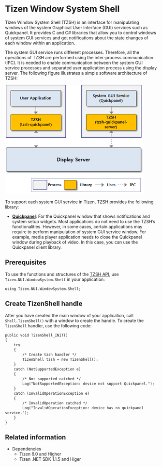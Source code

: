 # Tizen Window System Shell
Tizen Window System Shell (TZSH) is an interface for manipulating windows of the system Graphical User Interface (GUI) services such as Quickpanel. It provides C and C# libraries that allow you to control windows of system GUI services and get notifications about the state changes of each window within an application.

The system GUI service runs different processes. Therefore, all the operations of TZSH are performed using the inter-process communication (IPC). It is needed to enable communication between the system GUI service processes and separated user application process using the display server. The following figure illustrates a simple software architecture of TZSH:

![Layer diagram for the Tizen window system shell](./media/tzsh_arch.png)

To support each system GUI service in Tizen, TZSH provides the following library:
* **[Quickpanel](./quickpanelclient.md)**: For the Quickpanel window that shows notifications and system setup widgets.
Most applications do not need to use the TZSH’s functionalities. However, in some cases, certain applications may require to perform manipulation of system GUI service window. For example, media player application needs to close the Quickpanel window during playback of video. In this case, you can use the Quickpanel client library.

## Prerequisites
To use the functions and structures of the [TZSH API](https://samsung.github.io/TizenFX/latest/api/Tizen.NUI.WindowSystem.Shell.TizenShell.html), use `Tizen.NUI.WindowSystem.Shell` in your application:
```
using Tizen.NUI.WindowSystem.Shell;
```

## Create TizenShell handle
After you have created the main window of your application, call `Shell.TizenShell()` with a window to create the handle. To create the `TizenShell` handler, use the following code:
```
public void TizenShell_INIT()
{
    try
    {
        /* Create tzsh handler */
        TizenShell tzsh = new TizenShell();
    }
    catch (NotSupportedException e)
    {
        /* Not supported catched */
        Log("NotSupportedException: device not support Quickpanel.");
    }
    catch (InvalidOperationException e)
    {
        /* InvalidOperation catched */
        Log("InvalidOperationException: device has no quickpanel service.");
    }
}
```

## Related information
- Dependencies
  - Tizen 6.0 and Higher
  - Tizen .NET SDK 1.1.5 and Higer
